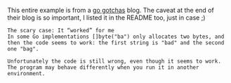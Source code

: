 This entire example is from a [go gotchas](https://yourbasic.org/golang/gotcha-append/) blog. The caveat at the end of their blog is so important, I listed it in the README too, just in case ;)

```
The scary case: It “worked” for me
In some Go implementations []byte("ba") only allocates two bytes, and then the code seems to work: the first string is "bad" and the second one "bag".

Unfortunately the code is still wrong, even though it seems to work. The program may behave differently when you run it in another environment.
```
